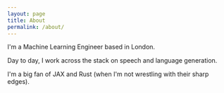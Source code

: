 ```yaml
---
layout: page
title: About
permalink: /about/
---
```


I'm a Machine Learning Engineer based in London.

Day to day, I work across the stack on speech and language generation. 

I'm a big fan of JAX and Rust (when I'm not wrestling with their sharp edges).
